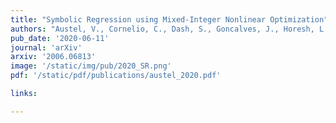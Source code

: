 ```yaml
---
title: "Symbolic Regression using Mixed-Integer Nonlinear Optimization"
authors: "Austel, V., Cornelio, C., Dash, S., Goncalves, J., Horesh, L., **Josephson, T. R.**, Megiddo, N."
pub_date: '2020-06-11'
journal: 'arXiv'
arxiv: '2006.06813'
image: '/static/img/pub/2020_SR.png'
pdf: '/static/pdf/publications/austel_2020.pdf'

links:

---
```

